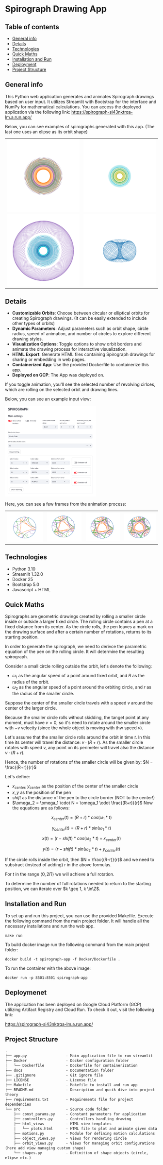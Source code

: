 # Spirograph Drawing App

## Table of contents
* [General info](#general-info)
* [Details](#details)
* [Technologies](#technologies)
* [Quick Maths](#quick-maths)
* [Installation and Run](#installation-and-run)
* [Deployment](#deployment)
* [Project Structure](#project-structure)

## General info
This Python web application generates and animates Spirograph drawings based on user input. It utilizes Streamlit with Bootstrap for the interface and NumPy for mathematical calculations. You can access the deployed application via the following link:
https://spirograph-si43nktrqa-lm.a.run.app/

Below, you can see examples of spirographs generated with this app. (The last one uses an elipse as its orbit shape) 

|                          |                         |
:-------------------------:|:-------------------------:
![](./docs/images/sp1.png)  |  ![](./docs/images/sp6.png)
![](./docs/images/sp7.png)  |  ![](./docs/images/sp10.png)

## Details

- **Customizable Orbits**: Choose between circular or elliptical orbits for creating Spirograph drawings. (It can be easily extended to include other types of orbits)
- **Dynamic Parameters**: Adjust parameters such as orbit shape, circle radius, speed of animation, and number of circles to explore different drawing styles.
- **Visualization Options**: Toggle options to show orbit borders and animate the drawing process for interactive visualization.
- **HTML Export**: Generate HTML files containing Spirograph drawings for sharing or embedding in web pages.
- **Containerized App**: Use the provided Dockerfile to containerize this app.
- **Deployed on GCP**: The App was deployed on.

If you toggle animation, you'll see the selected number of revolving cirlces, which are rolling on the selected orbit and drawing lines.

Below, you can see an example input view:

<img src="./docs/images/inputs.png" alt="drawing" width="300"/>

Here, you can see a few frames from the animation process:

|                          |                         | | |
:-------------------------:|:-------------------------:|:-------------------------:|:-------------------------:
![](./docs/images/c1.png)  |  ![](./docs/images/c2.png) | ![](./docs/images/c3.png) | ![](./docs/images/c4.png)

## Technologies
* Python 3.10
* Streamlit 1.32.0
* Docker 25
* Bootstrap 5.0
* Javascript + HTML

## Quick Maths
Spirographs are geometric drawings created by rolling a smaller circle inside or outside a larger fixed circle. The rolling circle contains a pen at a fixed distance from its center. As the circle rolls, the pen leaves a mark on the drawing surface and after a certain number of rotations, returns to its starting position.

In order to generate the spirograph, we need to derivce the parametric equation of the pen on the rolling circle. It will determine the resulting spirograph.

Consider a small circle rolling outside the orbit, let's denote the following:

* $\omega_1$ as the angular speed of a point around fixed orbit, and $R$ as the radius of the orbit.
* $\omega_2$ as the angular speed of a point around the orbiting circle, and $r$ as the radius of the smaller circle.

Suppose the center of the smaller circle travels with a speed $v$ around the center of the larger circle.

Because the smaller circle rolls without skidding, the tanget point at any moment, must have $v=0$, so it's need to rotate around the smaller circle with $-v$ velocity (since the whole object is moving with thw speed $v$). 

Let's assume that the smaller circle rolls around the orbit in time $t$. In this time its center will travel the distance: $v \cdot (R+r)$. As the smaller circle rotates with speed v, any point on its perimeter will travel also the distance $v \cdot (R+r)$.

Hence, the number of rotations of the smaller circle will be given by: $N = \frac{(R+r)}{r}$

Let's define:

* $x_{center}, y_{center}$ as the position of the center of the smaller circle
* $x, y$ as the position of the pen
* $shift$ as the distance of the pen to the circle border (NOT to the center!)
* $\omega_2 = \omega_1 \cdot N = \omega_1 \cdot \frac{(R+r)}{r}$
Now the equations are as follows:

$$x_{center}(t) = (R + r) * cos(\omega_1 * t)$$

$$y_{center}(t) = (R + r) * sin(\omega_1 * t)$$

$$x(t) = (r - shift) * cos(\omega_2 * t) + x_{center}(t)$$

$$y(t) = (r - shift) * sin(\omega_2 * t) + y_{center}(t)$$


If the circle rolls inside the orbit, then $N = \frac{(R-r)}{r}$ and we need to substract (instead of adding) r in the above formulas.

For $t$ in the range $\langle 0, 2 \Pi \rangle$ we will achieve a full rotation.

To determine the number of full rotations needed to return to the starting position, we can iterate over $k \geq 1, k \in\Z$.

## Installation and Run

To set up and run this project, you can use the provided Makefile. Execute the following command from the main project folder. It will handle all the necessary installations and run the web app.

```
make run
```

To build docker image run the following command from the main project folder:

```
docker build -t spirograph-app -f Docker/Dockerfile .
```

To run the container with the above image:

```
docker run -p 8501:8501 spirograph-app
```

## Deploymenet

The application has been deployed on Google Cloud Platform (GCP) utilizing Artifact Registry and Cloud Run. To check it out, visit the following link:

https://spirograph-si43nktrqa-lm.a.run.app/

## Project Structure

```
.
├── app.py                  - Main application file to run streamlit
├── Docker                  - Docker configuration folder
│   └── Dockerfile          - Dockerfile for containerization
├── docs                    - Documentation folder
├── .gitignore              - Git ignore file
├── LICENSE                 - License file
├── Makefile                - Makefile to install and run app
├── README.md               - Description and qucik dive into project theory
├── requirements.txt        - Requirements file for project dependencies
└── src                     - Source code folder
    ├── const_params.py     - Constant parameters for application
    ├── controllers.py      - Controllers handling drawing
    ├── html_views          - HTML view templates
    │   └── plots.html      - HTML file to plot and animate given data
    ├── motions.py          - Module for defining motion calculations
    ├── object_views.py     - Views for rendering circle
    ├── orbit_views.py      - Views for managing orbit configurations (here add view managing custom shape)
    └── shapes.py           - Definition of shape objects (circle, elipse etc.)
```


